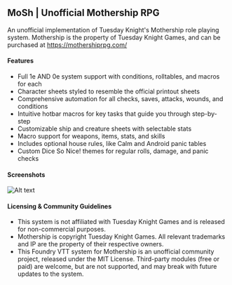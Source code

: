 ## MoSh | Unofficial Mothership RPG

An unofficial implementation of Tuesday Knight's Mothership role playing system. Mothership is the property of Tuesday Knight Games, and can be purchased at https://mothershiprpg.com/

#### Features
- Full 1e AND 0e system support with conditions, rolltables, and macros for each
- Character sheets styled to resemble the official printout sheets
- Comprehensive automation for all checks, saves, attacks, wounds, and conditions
- Intuitive hotbar macros for key tasks that guide you through step-by-step
- Customizable ship and creature sheets with selectable stats
- Macro support for weapons, items, stats, and skills
- Includes optional house rules, like Calm and Android panic tables
- Custom Dice So Nice! themes for regular rolls, damage, and panic checks 
  
#### Screenshots
![Alt text](https://github.com/Futil/foundry-mothership/assets/982251/9d929554-8fcf-4fa1-b198-44c99b60434c "Screenshot") 

#### Licensing & Community Guidelines
- This system is not affiliated with Tuesday Knight Games and is released for non-commercial purposes.
- Mothership is copyright Tuesday Knight Games. All relevant trademarks and IP are the property of their respective owners.
- This Foundry VTT system for Mothership is an unofficial community project, released under the MIT License. Third-party modules (free or paid) are welcome, but are not supported, and may break with future updates to the system.
